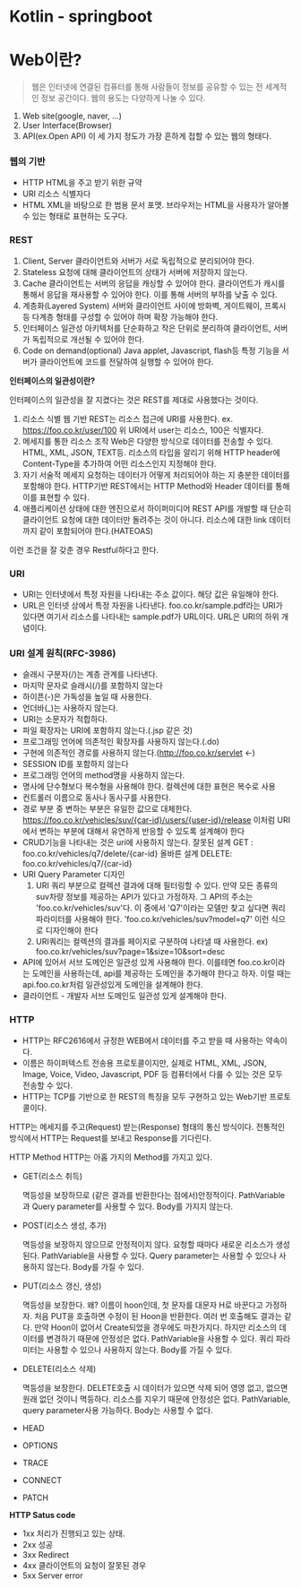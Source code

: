 # Kotlin - springboot
# Web이란?
> 웹은 인터넷에 연결된 컴퓨터를 통해 사람들이 정보를 공유할 수 있는 전 세계적인 정보 공간이다.
웹의 용도는 다양하게 나눌 수 있다.
1. Web site(google, naver, ...)
2. User Interface(Browser)
3. API(ex.Open API)
   이 세 가지 정도가 가장 흔하게 접할 수 있는 웹의 형태다.

### **웹의 기반**
- HTTP
  HTML을 주고 받기 위한 규약
- URI
  리소스 식별자다
- HTML
  XML을 바탕으로 한 범용 문서 포맷. 브라우저는 HTML을 사용자가 알아볼 수 있는 형태로 표현하는 도구다.

### **REST**
1. Client, Server
   클라이언트와 서버가 서로 독립적으로 분리되어야 한다.
2. Stateless
   요청에 대해 클라이언트의 상태가 서버에 저장하지 않는다.
3. Cache
   클라이언트는 서버의 응답을 캐싱할 수 있어야 한다. 클라이언트가 캐시를 통해서 응답을 재사용할 수 있어야 한다. 이를 통해 서버의 부하를 낮출 수 있다.
4. 계층화(Layered System)
   서버와 클라이언트 사이에 방화벽, 게이트웨이, 프록시 등 다계층 형태를 구성할 수 있어야 하며 확장 가능해야 한다.
5. 인터페이스 일관성
   아키텍처를 단순화하고 작은 단위로 분리하여 클라이언트, 서버가 독립적으로 개선될 수 있어야 한다.
6. Code on demand(optional)
   Java applet, Javascript, flash등 특정 기능을 서버가 클라이언트에 코드를 전달하여 실행할 수 있어야 한다.

**인터페이스의 일관성이란?**

인터페이스의 일관성을 잘 지켰다는 것은 REST를 제대로 사용했다는 것이다.
1. 리소스 식별
   웹 기반 REST는 리소스 접근에 URI를 사용한다.
   ex. https://foo.co.kr/user/100
   위 URI에서 user는 리소스, 100은 식별자다.
2. 메세지를 통한 리소스 조작
   Web은 다양한 방식으로 데이터를 전송할 수 있다. HTML, XML, JSON, TEXT등. 리소스의 타입을 알리기 위해 HTTP header에 Content-Type을 추가하여 어떤 리소스인지 지정해야 한다.
3. 자기 서술적 메세지
   요청하는 데이터가 어떻게 처리되어야 하는 지 충분한 데이터를 포함해야 한다. HTTP기반 REST에서는 HTTP Method와 Header 데이터를 통해 이를 표현할 수 있다.
4. 애플리케이션 상태에 대한 엔진으로서 하이퍼미디어
   REST API를 개발할 때 단순히 클라이언트 요청에 대한 데이터만 돌려주는 것이 아니다. 리소스에 대한 link 데이터까지 같이 포함되어야 한다.(HATEOAS)

이런 조건을 잘 갖춘 경우 Restful하다고 한다.

### **URI**
- URI는 인터넷에서 특정 자원을 나타내는 주소 값이다. 해당 값은 유일해야 한다.
- URL은 인터넷 상에서 특정 자원을 나타낸다.
  foo.co.kr/sample.pdf라는 URI가 있다면 여기서 리소스를 나타내는 sample.pdf가 URL이다. URL은 URI의 하위 개념이다.

### **URI 설계 원칙(RFC-3986)**
- 슬래시 구분자(/)는 계층 관계를 나타낸다.
- 마지막 문자로 슬래시(/)를 포함하지 않는다
- 하이픈(-)은 가독성을 높일 때 사용한다.
- 언더바(_)는 사용하지 않는다.
- URI는 소문자가 적합하다.
- 파일 확장자는 URI에 포함하지 않는다.(.jsp 같은 것)
- 프로그래밍 언어에 의존적인 확장자를 사용하지 않는다.(.do)
- 구현에 의존적인 경로를 사용하지 않는다.(http://foo.co.kr/servlet <-)
- SESSION ID를 포함하지 않는다
- 프로그래밍 언어의 method명을 사용하지 않는다.
- 명사에 단수형보다 복수형을 사용해야 한다. 컬렉션에 대한 표현은 복수로 사용
- 컨트롤러 이름으로 동사나 동사구를 사용한다.
- 경로 부분 중 변하는 부분은 유일한 값으로 대체한다.
  https://foo.co.kr/vehicles/suv/{car-id}/users/{user-id}/release
  이처럼 URI에서 변하는 부분에 대해서 유연하게 반응할 수 있도록 설계해야 한다
- CRUD기능을 나타내는 것은 uri에 사용하지 않는다.
  잘못된 설계 GET : foo.co.kr/vehicles/q7/delete/{car-id}
  올바른 설계 DELETE: foo.co.kr/vehicles/q7/{car-id}
- URI Query Parameter 디자인
    1. URI 쿼리 부분으로 컬렉션 결과에 대해 필터링할 수 있다. 만약 모든 종류의 suv차량 정보를 제공하는 API가 있다고 가정하자. 그 API의 주소는 'foo.co.kr/vehicles/suv'다. 이 중에서 'Q7'이라는 모델만 찾고 싶다면 쿼리 파라미터를 사용해야 한다. 'foo.co.kr/vehicles/suv?model=q7' 이런 식으로 디자인해야 한다
    2. URI쿼리는 컬렉션의 결과를 페이지로 구분하여 나타낼 때 사용한다.
       ex) foo.co.kr/vehicles/suv?page=1&size=10&sort=desc
- API에 있어서 서브 도메인은 일관성 있게 사용해야 한다.
  이를테면 foo.co.kr이라는 도메인을 사용하는데, api를 제공하는 도메인을 추가해야 한다고 하자.
  이럴 때는 api.foo.co.kr처럼 일관성있게 도메인을 설계해야 한다.
- 클라이언트 - 개발자 서브 도메인도 일관성 있게 설계해야 한다.

### **HTTP**
- HTTP는 RFC2616에서 규정한 WEB에서 데이터를 주고 받을 때 사용하는 약속이다.
- 이름은 하이퍼텍스트 전송용 프로토콜이지만, 실제로 HTML, XML, JSON, Image, Voice, Video, Javascript, PDF 등 컴퓨터에서 다룰 수 있는 것은 모두 전송할 수 있다.
- HTTP는 TCP를 기반으로 한 REST의 특징을 모두 구현하고 있는 Web기반 프로토콜이다.

HTTP는 메세지를 주고(Request) 받는(Response) 형태의 통신 방식이다. 전통적인 방식에서 HTTP는 Request를 보내고 Response를 기다린다.

HTTP Method
HTTP는 아홉 가지의 Method를 가지고 있다.

- GET(리소스 취득)

  멱등성을 보장하므로 (같은 결과를 반환한다는 점에서)안정적이다.
  PathVariable과 Query parameter를 사용할 수 있다.
  Body를 가지지 않는다.
- POST(리소스 생성, 추가)

  멱등성을 보장하지 않으므로 안정적이지 않다. 요청할 때마다 새로운 리소스가 생성된다.
  PathVariable을 사용할 수 있다. Query parameter는 사용할 수 있으나 사용하지 않는다.
  Body를 가질 수 있다.
- PUT(리소스 갱신, 생성)

  멱등성을 보장한다. 왜? 이름이 hoon인데, 첫 문자를 대문자 H로 바꾼다고 가정하자. 처음 PUT을 호출하면 수정이 된 Hoon을 반환한다. 여러 번 호출해도 결과는 같다. 만약 Hoon이 없어서 Create되었을 경우에도 마찬가지다.
  하지만 리소스의 데이터를 변경하기 때문에 안정성은 없다. PathVariable을 사용할 수 있다. 쿼리 파라미터는 사용할 수 있으나 사용하지 않는다.
  Body를 가질 수 있다.
- DELETE(리소스 삭제)

  멱등성을 보장한다. DELETE호출 시 데이터가 있으면 삭제 되어 영영 없고, 없으면 원래 없던 것이니 멱등하다.
  리소스를 지우기 때문에 안정성은 없다.
  PathVariable, query parameter사용 가능하다.
  Body는 사용할 수 없다.
- HEAD
- OPTIONS
- TRACE
- CONNECT
- PATCH

**HTTP Satus code**
- 1xx
  처리가 진행되고 있는 상태.
- 2xx
  성공
- 3xx
  Redirect
- 4xx
  클라이언트의 요청이 잘못된 경우
- 5xx
  Server error


